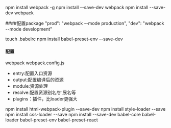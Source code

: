 npm install webpack -g
npm install --save-dev webpack
npm install --save-dev webpack

####配置package
"prod": "webpack --mode production",
"dev": "webpack --mode development"

touch .babelrc
npm install babel-preset-env --save-dev

#### 配置
webpack webpack.config.js
- entry:配置入口资源
- output:配置编译后的资源
- module:资源处理
- resolve:配置资源别名/扩展名等
- plugins：插件，比loader更强大

npm install html-webpack-plugin --save-dev
npm install style-loader --save
npm install css-loader --save
npm install --save-dev babel-core babel-loader babel-preset-env babel-preset-react